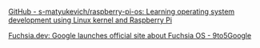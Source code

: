 [GitHub - s-matyukevich/raspberry-pi-os: Learning operating system development using Linux kernel and Raspberry Pi](https://github.com/s-matyukevich/raspberry-pi-os)

[Fuchsia.dev: Google launches official site about Fuchsia OS - 9to5Google](https://9to5google.com/2019/06/28/google-launches-fuchsia-dev/)
